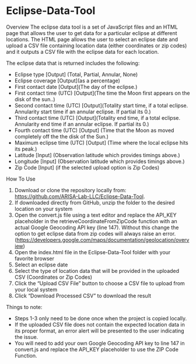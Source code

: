 # Eclipse-Data-Tool
Overview
The eclipse data tool is a set of JavaScript files and an HTML page that allows the user to get data for a particular eclipse at different locations. The HTML page allows the user to select an eclipse date and upload a CSV file containing location data (either coordinates or zip codes) and it outputs a CSV file with the eclipse data for each location. 


The eclipse data that is returned includes the following:
* Eclipse type  [Output] (Total, Partial, Annular, None)
* Eclipse coverage  [Output](as a percentage)
* First contact date  [Output](The day of the eclipse.)
* First contact time (UTC)  [Output](The time the Moon first appears on the disk of the sun..)
* Second contact time (UTC)   [Output](Totality start time, if a total eclipse.  Annularity start time if an annular eclipse.  If partial its 0.)
* Third contact time (UTC)  [Output](Totality end time, if a total eclipse.  Annularity end time if an annular eclipse.  If partial its 0.)
* Fourth contact time (UTC)  [Output] (Time that the Moon as moved completely off the the disk of the Sun.)
* Maximum eclipse time (UTC)  [Output] (Time where the local eclipse hits its peak.)
* Latitude [Input] (Observation latitude which provides timings above.)
* Longitude [Input] (Observation latitude which provides timings above.)
* Zip Code  [Input] (if the selected upload option is Zip Codes)

How To Use
1. Download or clone the repository locally from: https://github.com/ARISA-Lab-LLC/Eclipse-Data-Tool.
2. If downloaded directly from GitHub, unzip the folder to the desired location on your system
3. Open the convert.js file using a text editor and replace the API_KEY placeholder in the retrieveCoordinateFromZipCode function with an actual Google Geocoding API key (line 147). Without this change the option to get eclipse data from zip codes will always raise an error. (https://developers.google.com/maps/documentation/geolocation/overview)
4. Open the index.html file in the Eclipse-Data-Tool folder with your favorite browser
5. Select an eclipse date
6. Select the type of location data that will be provided in the uploaded CSV (Coordinates or Zip Codes)
7. Click the “Upload CSV File” button to choose a CSV file to upload from your local system
8. Click “Download Processed CSV” to download the result

Things to note:
* Steps 1-3 only need to be done once when the project is copied locally. 
* If the uploaded CSV file does not contain the expected location data in its proper format, an error alert will be presented to the user indicating the issue.
* You will need to add your own Google Geocoding API key to line 147 in convert.js and replace the API_KEY placeholder to use the ZIP Code Function.
